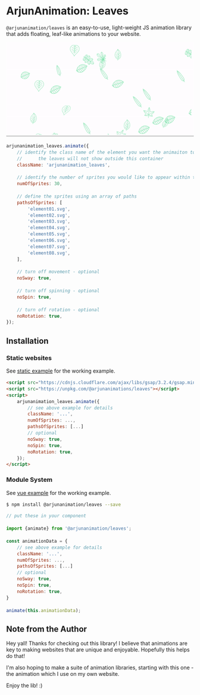 # ArjunAnimation: Leaves

`@arjunanimation/leaves` is an easy-to-use, light-weight JS animation library that adds floating, leaf-like animations to your website.

![Leaves animation](./examples/leavesgif.gif)

```js
arjunanimation_leaves.animate({
    // identify the class name of the element you want the animaiton to appear within
    //      the leaves will not show outside this container
    className: 'arjunanimation_leaves', 

    // identify the number of sprites you would like to appear within the container
    numOfSprites: 30,

    // define the sprites using an array of paths
    pathsOfSprites: [
        'element01.svg',
        'element02.svg',
        'element03.svg',
        'element04.svg',
        'element05.svg',
        'element06.svg',
        'element07.svg',
        'element08.svg',
    ],

    // turn off movement - optional
    noSway: true,

    // turn off spinning - optional
    noSpin: true,

    // turn off rotation - optional
    noRotation: true,
});
```

## Installation 

### Static websites 

See [static example](./examples/static) for the working example.

```html
<script src="https://cdnjs.cloudflare.com/ajax/libs/gsap/3.2.4/gsap.min.js"></script>
<script src="https://unpkg.com/@arjunanimations/leaves"></script>
<script>
    arjunanimation_leaves.animate({
        // see above example for details
        className: '...', 
        numOfSprites: ...,
        pathsOfSprites: [...]
        // optional 
        noSway: true,
        noSpin: true,
        noRotation: true,
    });
</script>
```

### Module System

See [vue example](./examples/vue) for the working example.

```bash
$ npm install @arjunanimation/leaves --save
```

```javascript 
// put these in your component

import {animate} from '@arjunanimation/leaves';

const animationData = {
    // see above example for details
    className: '...', 
    numOfSprites: ...,
    pathsOfSprites: [...]
    // optional 
    noSway: true,
    noSpin: true,
    noRotation: true,
}

animate(this.animationData);
```

## Note from the Author

Hey yall! Thanks for checking out this library! I believe that animations are key to making websites that are unique and enjoyable. Hopefully this helps do that! 

I'm also hoping to make a suite of animation libraries, starting with this one - the animation which I use on my own website.

Enjoy the lib! :) 